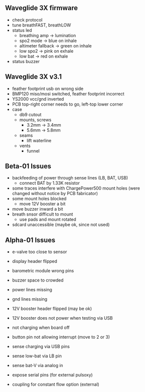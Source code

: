 Waveglide 3X firmware
---------------------
- check protocol
- tune breathFAST, breathLOW
- status led
  - breathing amp -> lumination
  - spo2 mode -> blue on inhale
  - altimeter fallback -> green on inhale
  - low spo2 -> pink on exhale
  - low bat -> red on exhale
- status buzzer

Waveglide 3X v3.1
-----------------
- feather footprint usb on wrong side
- BMP120 miso/mosi switched, feather footprint incorrect
- YS2000 vcc/gnd inverted
- PCB top-right corner needs to go, left-top lower corner
- case
  - db9 cutout
  - mounts, screws
    - 3.2mm -> 3.4mm
    - 5.6mm -> 5.8mm
  - seams
    - lift waterline
  - vents
    - funnel


Beta-01 Issues
--------------
- backfeeding of power through sense lines (LB, BAT, USB)
  - connect BAT by 1.33K resistor
- some traces interfere with ChargePower500 mount holes
  (were changed without notice by PCB fabricator)
- some mount holes blocked
  - move 12V booster a bit
- move buzzer inward a bit
- breath snsor difficult to mount
  - use pads and mount rotated
- sdcard unaccessible (maybe ok, since not used)



Alpha-01 Issues
---------------
- e-valve too close to sensor
- display header flipped
- barometric module wrong pins
- buzzer space to crowded
- power lines missing
- gnd lines missing
- 12V booster header flipped (may be ok)
- 12V booster does not power when testing via USB
- not charging when board off
- button pin not allowing interrupt (move to 2 or 3)
- sense charging via USB pins
- sense low-bat via LB pin
- sense bat-V via analog in

- expose serial pins (for external pulsoxy)
- coupling for constant flow option (external)
